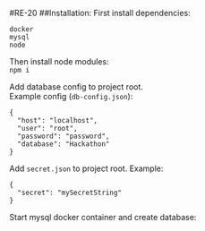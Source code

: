 #RE-20
##Installation:
First install dependencies:<br>
```
docker
mysql
node
```
Then install node modules:<br>
`npm i`

Add database config to project root.<br>
Example config (`db-config.json`):<br>
```
{
  "host": "localhost",
  "user": "root",
  "password": "password",
  "database": "Hackathon"
}
```

Add `secret.json` to project root. Example:
```
{
  "secret": "mySecretString"
}
```

Start mysql docker container and create database:<br>
```

```


